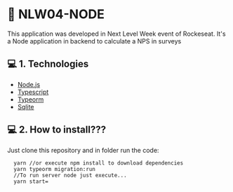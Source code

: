 # :rocket: NLW04-NODE

This application was developed in Next Level Week event of Rockeseat. It's a Node application in backend to calculate a NPS in surveys

## :computer: 1. Technologies

* [Node.js](https://nodejs.org/en/docs/)
* [Typescript](https://www.typescriptlang.org/docs/)
* [Typeorm](https://typeorm.io/)
* [Sqlite](https://sqlite.org/docs.html)

## :computer: 2. How to install???

Just clone this repository and  in folder run the code: 

```
  yarn //or execute npm install to download dependencies
  yarn typeorm migration:run 
  //To run server node just execute...
  yarn start=
```
